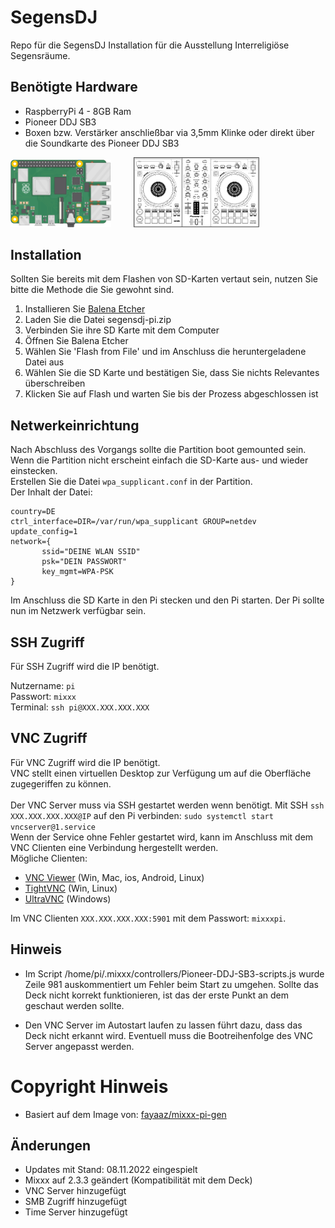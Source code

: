 # SegensDJ
Repo für die SegensDJ Installation für die Ausstellung Interreligiöse Segensräume.

## Benötigte Hardware
- RaspberryPi 4 - 8GB Ram
- Pioneer DDJ SB3
- Boxen bzw. Verstärker anschließbar via 3,5mm Klinke oder direkt über die Soundkarte des Pioneer DDJ SB3
<p float="left">
<img src="https://github.com/Revisor01/SegensDJ/blob/947d321dafee4506dcda4c5156c43726a6c6d8f8/docs/pi4.png" width="32%" height="32%">&nbsp;&nbsp;&nbsp;&nbsp;&nbsp;&nbsp;&nbsp;&nbsp;
<img src="https://github.com/Revisor01/SegensDJ/blob/dc55fd12e33bb112308dbf6f5dd0f340d9205aa0/docs/sb3.svg" width="40%" height="40%">
</p>

## Installation

Sollten Sie bereits mit dem Flashen von SD-Karten vertaut sein, nutzen Sie bitte die Methode die Sie gewohnt sind.

1. Installieren Sie [Balena Etcher](https://www.balena.io/etcher/)
1. Laden Sie die Datei segensdj-pi.zip
1. Verbinden Sie ihre SD Karte mit dem Computer
1. Öffnen Sie Balena Etcher
1. Wählen Sie 'Flash from File' und im Anschluss die heruntergeladene Datei aus
1. Wählen Sie die SD Karte und bestätigen Sie, dass Sie nichts Relevantes überschreiben
1. Klicken Sie auf Flash und warten Sie bis der Prozess abgeschlossen ist

## Netwerkeinrichtung
Nach Abschluss des Vorgangs sollte die Partition boot gemounted sein.<br />
Wenn die Partition nicht erscheint einfach die SD-Karte aus- und wieder einstecken.<br />
Erstellen Sie die Datei ```wpa_supplicant.conf``` in der Partition.<br />
Der Inhalt der Datei:

```
country=DE
ctrl_interface=DIR=/var/run/wpa_supplicant GROUP=netdev
update_config=1
network={
       ssid="DEINE WLAN SSID"
       psk="DEIN PASSWORT"
       key_mgmt=WPA-PSK
}
```
Im Anschluss die SD Karte in den Pi stecken und den Pi starten. Der Pi sollte nun im Netzwerk verfügbar sein.


## SSH Zugriff
Für SSH Zugriff wird die IP benötigt.<br />

Nutzername: ```pi```<br />
Passwort: ```mixxx```<br />
Terminal: ```ssh pi@XXX.XXX.XXX.XXX```

## VNC Zugriff
Für VNC Zugriff wird die IP benötigt.<br />
VNC stellt einen virtuellen Desktop zur Verfügung um auf die Oberfläche zugegeriffen zu können.<br /><br />
Der VNC Server muss via SSH gestartet werden wenn benötigt. Mit SSH ```ssh XXX.XXX.XXX.XXX@IP``` auf den Pi verbinden: ```sudo systemctl start vncserver@1.service```<br />
Wenn der Service ohne Fehler gestartet wird, kann im Anschluss mit dem VNC Clienten eine Verbindung hergestellt werden.<br />
Mögliche Clienten:<br />
- [VNC Viewer](https://www.realvnc.com/de/connect/download/viewer/) (Win, Mac, ios, Android, Linux)
- [TightVNC](https://www.tightvnc.com/download.php) (Win, Linux)
- [UltraVNC](https://uvnc.com/) (Windows)

Im VNC Clienten ```XXX.XXX.XXX.XXX:5901``` mit dem Passwort: ```mixxxpi```.

## Hinweis
- Im Script /home/pi/.mixxx/controllers/Pioneer-DDJ-SB3-scripts.js wurde Zeile 981 auskommentiert um Fehler beim Start zu umgehen. Sollte das Deck nicht korrekt funktionieren, ist das der erste Punkt an dem geschaut werden sollte.

- Den VNC Server im Autostart laufen zu lassen führt dazu, dass das Deck nicht erkannt wird. Eventuell muss die Bootreihenfolge des VNC Server angepasst werden.

# Copyright Hinweis
- Basiert auf dem Image von: [fayaaz/mixxx-pi-gen](https://github.com/fayaaz/mixxx-pi-gen)

## Änderungen
- Updates mit Stand: 08.11.2022 eingespielt
- Mixxx auf 2.3.3 geändert (Kompatibilität mit dem Deck)
- VNC Server hinzugefügt
- SMB Zugriff hinzugefügt
- Time Server hinzugefügt
